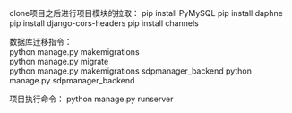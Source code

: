 clone项目之后进行项目模块的拉取：
pip install PyMySQL
pip install daphne
pip install django-cors-headers
pip install channels
  
数据库迁移指令：  
python manage.py makemigrations  
python manage.py migrate  
python manage.py makemigrations sdpmanager_backend
python manage.py  sdpmanager_backend


项目执行命令：
python manage.py runserver

